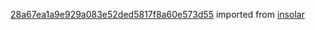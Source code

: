 [28a67ea1a9e929a083e52ded5817f8a60e573d55](https://github.com/insolar/insolar/commit/28a67ea1a9e929a083e52ded5817f8a60e573d55) imported from [insolar](https://github.com/insolar/insolar)
